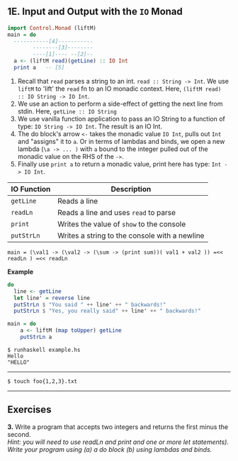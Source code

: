 ## 1E. Input and Output with the `IO` Monad

```haskell
import Control.Monad (liftM)
main = do 
  -----------[4]-----------
        --------[3]--------
        ----[1]---- --[2]--
  a <- (liftM read)(getLine) :: IO Int
  print a   -- [5]
```

1. Recall that `read` parses a string to an int. `read :: String -> Int`. We use `liftM` to 'lift' the `read` fn to an IO monadic context. Here, `(liftM read) :: IO String -> IO Int`.
2. We use an action to perform a side-effect of getting the next line from stdin. Here, `getLine :: IO String`
3. We use vanilla function application to pass an IO String to a function of type: `IO String -> IO Int`. The result is an IO Int.
4. The do block's arrow `<-` takes the monadic value `IO Int`, pulls out `Int` and "assigns" it to `a`. Or in terms of lambdas and binds, we open a new lambda (`\a -> ... )` with `a` bound to the integer pulled out of the monadic value on the RHS of the `->`. 
5. Finally use `print a` to return a monadic value, print here has type: `Int -> IO Int`.


| IO Function | Description    |
| ----------- |------------| 
| `getLine`   | Reads a line   |
| `readLn`    | Reads a line and uses `read` to parse  | 
| `print`     | Writes the value of `show` to the console   |
| `putStrLn`  | Writes a string to the console with a newline |

```
main = (\val1 -> (\val2 -> (\sum -> (print sum))( val1 + val2 )) =<< readLn ) =<< readLn
```


**Example**    
```haskell
do 
  line <- getLine   
  let line' = reverse line  
  putStrLn $ "You said " ++ line' ++ " backwards!"  
  putStrLn $ "Yes, you really said" ++ line' ++ " backwards!"
```




```haskell
main = do
    a <- liftM (map toUpper) getLine
    putStrLn a
```

```
$ runhaskell example.hs
Hello
"HELLO"
```


----

```
$ touch foo{1,2,3}.txt
```


----

## Exercises

**3.**
Write a program that accepts two integers and returns the first minus the second.  
*Hint: you will need to use readLn and print and one or more let statements). 
Write your program using (a) a do block (b) using lambdas and binds.*
